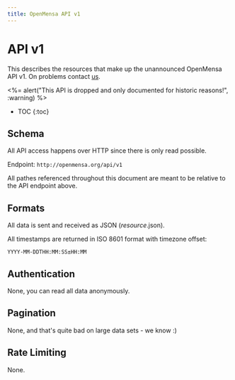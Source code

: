 ```yaml
---
title: OpenMensa API v1
---
```


# API v1

This describes the resources that make up the unannounced OpenMensa API v1.
On problems contact [us](mailto:info@openmensa.org?subject=APIv1).

<%= alert("This API is dropped and only documented for historic reasons!", :warning) %>

* TOC
{:toc}

## Schema

All API access happens over HTTP since there is only read possible.

Endpoint: `http://openmensa.org/api/v1`

All pathes referenced throughout this document are meant to be relative to the API endpoint above.

## Formats

All data is sent and received as JSON (*resource*.json).

All timestamps are returned in ISO 8601 format with timezone offset:

    YYYY-MM-DDTHH:MM:SS±HH:MM

## Authentication

None, you can read all data anonymously.

## Pagination

None, and that's quite bad on large data sets - we know :)

## Rate Limiting

None.

